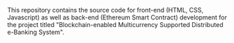 This repository contains the source code for front-end (HTML, CSS, Javascript) as well as back-end (Ethereum Smart Contract) development for the project titled "Blockchain-enabled Multicurrency Supported Distributed e-Banking System".
